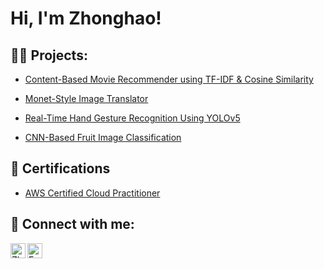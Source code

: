 <h1>Hi, I'm Zhonghao! </h1>

<h2>🧑‍💻 Projects:</h2>

  - [Content-Based Movie Recommender using TF-IDF & Cosine Similarity](https://github.com/z43zhang/Movie-Recommender)

  - [Monet-Style Image Translator](https://github.com/z43zhang/Monet-Style-Image-Translator)

  - [Real-Time Hand Gesture Recognition Using YOLOv5](https://github.com/z43zhang/YOLOv5)

  - [CNN-Based Fruit Image Classification](https://github.com/z43zhang/CNN-Fruit)

<h2>📜 Certifications</h2>

- [AWS Certified Cloud Practitioner](https://www.credly.com/badges/d1d09b21-5a59-4503-9d14-ad13a3c0bd87)

<h2>🤳 Connect with me:</h2>

[<img align="left" alt="Zhonghao Zhang | LinkedIn" width="24px" src="https://api.iconify.design/simple-icons/linkedin.svg?color=%230A66C2" />][linkedin]
[<img align="left" alt="Email" width="24px" src="https://api.iconify.design/simple-icons/gmail.svg?color=%23EA4335&bg=%23ffffff" />][email]

[linkedin]: https://www.linkedin.com/in/zhonghao-zhang-842677285/
[email]: mailto:z43zhang@gmail.com

<!--

Here are some ideas to get you started:

- 🔭 I’m currently working on ...
- 🌱 I’m currently learning ...
- 👯 I’m looking to collaborate on ...
- 🤔 I’m looking for help with ...
- 💬 Ask me about ...
- 📫 How to reach me: ...
- 😄 Pronouns: ...
- ⚡ Fun fact: ...
-->
